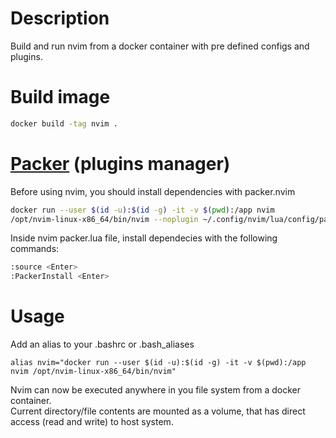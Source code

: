 # Description 
Build and run nvim from a docker container with pre defined configs and plugins. 

# Build image
```bash
docker build -tag nvim .
```

# [Packer](https://github.com/wbthomason/packer.nvim) (plugins manager)
Before using nvim, you should install dependencies with packer.nvim
```bash
docker run --user $(id -u):$(id -g) -it -v $(pwd):/app nvim 
/opt/nvim-linux-x86_64/bin/nvim --noplugin ~/.config/nvim/lua/config/packer.lua
```

Inside nvim packer.lua file, install dependecies with the following commands:
```bash
:source <Enter>
:PackerInstall <Enter>
```

# Usage
Add an alias to your .bashrc or .bash_aliases
```
alias nvim="docker run --user $(id -u):$(id -g) -it -v $(pwd):/app nvim /opt/nvim-linux-x86_64/bin/nvim"
```

Nvim can now be executed anywhere in you file system from a docker container.      
Current directory/file contents are mounted as a volume, that has direct access (read and write) to host system.
